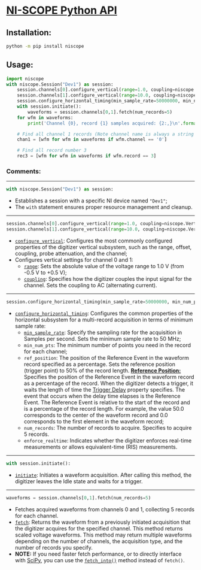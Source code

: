 # [NI-SCOPE Python API](https://niscope.readthedocs.io/en/latest/niscope.html)

## Installation:
```bash
python -m pip install niscope
```

## Usage:
```Python
import niscope
with niscope.Session("Dev1") as session:
    session.channels[0].configure_vertical(range=1.0, coupling=niscope.VerticalCoupling.AC)
    session.channels[1].configure_vertical(range=10.0, coupling=niscope.VerticalCoupling.DC)
    session.configure_horizontal_timing(min_sample_rate=50000000, min_num_pts=1000, ref_position=50.0, num_records=5, enforce_realtime=True)
    with session.initiate():
        waveforms = session.channels[0,1].fetch(num_records=5)
    for wfm in waveforms:
        print('Channel {0}, record {1} samples acquired: {2:,}\n'.format(wfm.channel, wfm.record, len(wfm.samples)))

    # Find all channel 1 records (Note channel name is always a string even if integers used in channel[])
    chan1 = [wfm for wfm in waveforms if wfm.channel == '0']

    # Find all record number 3
    rec3 = [wfm for wfm in waveforms if wfm.record == 3]
```
### Comments:

---
```Python
with niscope.Session("Dev1") as session:
```
- Establishes a session with a specific NI device named `"Dev1"`;
- The `with` statement ensures proper resource management and cleanup.
---
```Python
session.channels[0].configure_vertical(range=1.0, coupling=niscope.VerticalCoupling.AC)
session.channels[1].configure_vertical(range=10.0, coupling=niscope.VerticalCoupling.DC)
```
- [`configure_vertical`](https://niscope.readthedocs.io/en/latest/class.html#configure-vertical):  Configures the most commonly configured properties of the digitizer vertical subsystem, such as the range, offset, coupling, probe attenuation, and the channel;
- Configures vertical settings for channel 0 and 1:
    - [`range`](https://niscope.readthedocs.io/en/latest/class.html#niscope.Session.vertical_range): Sets the absolute value of the voltage range to 1.0 V (from -0.5 V to +0.5 V);
    - [`coupling`](https://niscope.readthedocs.io/en/latest/class.html#niscope.Session.vertical_coupling): Specifies how the digitizer couples the input signal for the channel. Sets the coupling to AC (alternating current).
---
```Python
session.configure_horizontal_timing(min_sample_rate=50000000, min_num_pts=1000, ref_position=50.0, num_records=5, enforce_realtime=True)
```
- [`configure_horizontal_timing`](https://niscope.readthedocs.io/en/latest/class.html#configure-horizontal-timing): Configures the common properties of the horizontal subsystem for a multi-record acquisition in terms of minimum sample rate:
    - [`min_sample_rate`](https://niscope.readthedocs.io/en/latest/class.html#niscope.Session.min_sample_rate): Specify the sampling rate for the acquisition in Samples per second. Sets the minimum sample rate to 50 MHz;
    - `min_num_pts`: The minimum number of points you need in the record for each channel;
    - `ref_position`: The position of the Reference Event in the waveform record specified as a percentage. Sets the reference position (trigger point) to 50% of the record length.
		[**Reference Position:**](https://documentation.help/NI-SCOPE-LabVIEW/Reference_Position.html) Specifies the position of the Reference Event in the waveform record as a percentage of the record. When the digitizer detects a trigger, it waits the length of time the [Trigger Delay](https://documentation.help/NI-SCOPE-LabVIEW/Trigger_Delay.html) property specifies. The event that occurs when the delay time elapses is the Reference Event. The Reference Event is relative to the start of the record and is a percentage of the record length. For example, the value 50.0 corresponds to the center of the waveform record and 0.0 corresponds to the first element in the waveform record;
    - `num_records`: The number of records to acquire. Specifies to acquire 5 records.
    - `enforce_realtime`: Indicates whether the digitizer enforces real-time measurements or allows equivalent-time (RIS) measurements.
---
```Python
with session.initiate():
```
- [`initiate`](https://niscope.readthedocs.io/en/latest/class.html#niscope.Session.initiate): Initiates a waveform acquisition. After calling this method, the digitizer leaves the Idle state and waits for a trigger.
---
```Python
waveforms = session.channels[0,1].fetch(num_records=5)
```
- Fetches acquired waveforms from channels 0 and 1, collecting 5 records for each channel.
- [`fetch`](https://niscope.readthedocs.io/en/latest/class.html#fetch): Returns the waveform from a previously initiated acquisition that the digitizer acquires for the specified channel. This method returns scaled voltage waveforms. This method may return multiple waveforms depending on the number of channels, the acquisition type, and the number of records you specify.
- **NOTE:** If you need faster fetch performance, or to directly interface with [SciPy](https://www.scipy.org/), you can use the [`fetch_into()`](https://niscope.readthedocs.io/en/latest/class.html#fetch-into) method instead of `fetch()`.
